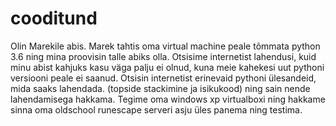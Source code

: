 # cooditund
Olin Marekile abis. Marek tahtis oma virtual machine peale tõmmata python 3.6 ning mina proovisin talle abiks olla. Otsisime internetist lahendusi, kuid minu abist kahjuks kasu väga palju ei olnud, kuna meie kahekesi uut pythoni versiooni peale ei saanud. Otsisin internetist erinevaid pythoni ülesandeid, mida saaks lahendada. (topside stackimine ja isikukood) ning sain nende lahendamisega hakkama. Tegime oma windows xp virtualboxi ning hakkame sinna oma oldschool runescape serveri asju üles panema ning testima. 
